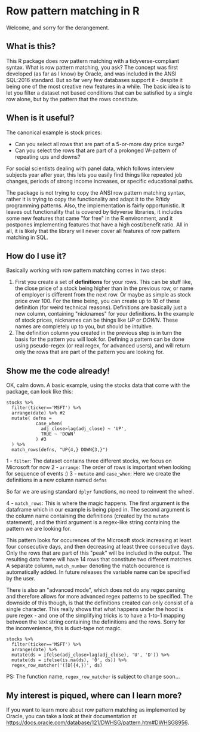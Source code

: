 # Row pattern matching in R

Welcome, and sorry for the derangement.

## What is this?
This R package does row pattern matching with a tidyverse-compliant syntax. What is row pattern matching, you ask? The concept was first developed (as far as I know) by Oracle, and was included in the ANSI SQL:2016 standard. But so far very few databases support it - despite it being one of the most creative new features in a while. The basic idea is to let you filter a dataset not based conditions that can be satisfied by a single row alone, but by the pattern that the rows constitute.

## When is it useful?
The canonical example is stock prices: 
- Can you select all rows that are part of a 5-or-more day price surge? 
- Can you select the rows that are part of a prolonged W-pattern of repeating ups and downs?

For social scientists dealing with panel data, which follows interview subjects year after year, this lets you easily find things like repeated job changes, periods of strong income increases, or specific educational paths.

The package is not trying to copy the ANSI row pattern matching syntax, rather it is trying to copy the functionality and adapt it to the R/tidy programming patterns. Also, the implementation is fairly opportunistic. It leaves out functionality that is covered by tidyverse libraries, it includes some new features that came "for free" in the R environment, and it postpones implementing features that have a high cost/benefit ratio. All in all, it is likely that the library will never cover all features of row pattern matching in SQL.

## How do I use it?

Basically working with row pattern matching comes in two steps:
1. First you create a set of **definitions** for your rows. This can be stuff like, the close price of a stock being higher than in the previous row, or name of employer is different from the next row. Or maybe as simple as stock price over 100. For the time being, you can create up to 10 of these definition (for weird technical reasons). Definitions are basically just a new column, containing "nicknames" for your definitions. In the example of stock prices, nicknames can be things like *UP* or *DOWN*. These names are completely up to you, but should be intuitive. 
1. The definition column you created in the previous step is in turn the basis for the pattern you will look for. Defining a pattern can be done using pseudo-regex (or real regex, for advanced users), and will return only the rows that are part of the pattern you are looking for.

## Show me the code already!

OK, calm down. A basic example, using the stocks data that come with the package, can look like this:

```
stocks %>% 
  filter(ticker=='MSFT') %>% 
  arrange(date) %>% #2
  mutate( defns = 
           case_when(
             adj_close>lag(adj_close) ~ 'UP',
             TRUE ~ 'DOWN'
           ) #3
  ) %>% 
  match_rows(defns, "UP{4,} DOWN{3,}")
```

1 - `filter`: The dataset contains three different stocks, we focus on Microsoft for now
2 - `arrange`: The order of rows is important when looking for sequence of events :)
3 - `mutate` and `case_when`: Here we create the definitions in a new column named `defns` 

So far we are using standard `dplyr` functions, no need to reinvent the wheel.

4 - `match_rows`: This is where the magic happens. The first argument is the dataframe which in our example is being piped in. The second argument is the column name containing the definitions (created by the `mutate` statement), and the third argument is a regex-like string containing the pattern we are looking for.

This pattern looks for occurences of the Microsoft stock increasing at least four consecutive days, and then decreasing at least three consecutive days. Only the rows that are part of this "peak" will be included in the output. The resulting data frame will have 14 rows that constitute two different matches. A separate column, `match_number` denoting the match occurence is automatically added. In future releases the variable name can be specified by the user.

There is also an "advanced mode", which does not do any regex parsing and therefore allows for more advanced regex patterns to be specified. The downside of this though, is that the definitions created can only consist of a single character. This really shows that what happens under the hood is pure regex - and one of the simplifying tricks is to have a 1-to-1 mapping between the text string containing the definitions and the rows. Sorry for the inconvenience, this is duct-tape not magic.

```
stocks %>% 
  filter(ticker=='MSFT') %>% 
  arrange(date) %>% 
  mutate(ds = ifelse(adj_close>lag(adj_close), 'U', 'D')) %>% 
  mutate(ds = ifelse(is.na(ds), '0', ds)) %>% 
  regex_row_matcher('([D]{4,})', ds) 
```
PS: The function name, `regex_row_matcher` is subject to change soon...

## My interest is piqued, where can I learn more?

If you want to learn more about row pattern matching as implemented by Oracle, you can take a look at their documentation at https://docs.oracle.com/database/121/DWHSG/pattern.htm#DWHSG8956.
